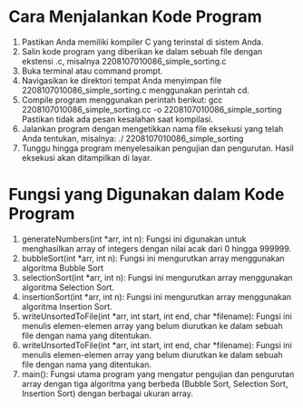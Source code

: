 # Cara Menjalankan Kode Program

1. Pastikan Anda memiliki kompiler C yang terinstal di sistem Anda.
2. Salin kode program yang diberikan ke dalam sebuah file dengan ekstensi .c, misalnya 2208107010086_simple_sorting.c
3. Buka terminal atau command prompt.
4. Navigasikan ke direktori tempat Anda menyimpan file  2208107010086_simple_sorting.c menggunakan perintah cd.
5. Compile program menggunakan perintah berikut:
   gcc  2208107010086_simple_sorting.cc -o  2208107010086_simple_sorting
   Pastikan tidak ada pesan kesalahan saat kompilasi.
6. Jalankan program dengan mengetikkan nama file eksekusi yang telah Anda tentukan, misalnya:
   ./ 2208107010086_simple_sorting
7. Tunggu hingga program menyelesaikan pengujian dan pengurutan. Hasil eksekusi akan ditampilkan di layar.

# Fungsi yang Digunakan dalam Kode Program

1. generateNumbers(int *arr, int n): Fungsi ini digunakan untuk menghasilkan array of integers dengan nilai acak dari 0 hingga 
   999999.
2. bubbleSort(int *arr, int n): Fungsi ini mengurutkan array menggunakan algoritma Bubble Sort
3. selectionSort(int *arr, int n): Fungsi ini mengurutkan array menggunakan algoritma Selection Sort.
4. insertionSort(int *arr, int n): Fungsi ini mengurutkan array menggunakan algoritma Insertion Sort.
5. writeUnsortedToFile(int *arr, int start, int end, char *filename): Fungsi ini menulis elemen-elemen array yang belum 
   diurutkan ke dalam sebuah file dengan nama yang ditentukan.
6. writeUnsortedToFile(int *arr, int start, int end, char *filename): Fungsi ini menulis elemen-elemen array yang belum 
   diurutkan ke dalam sebuah file dengan nama yang ditentukan.
7. main(): Fungsi utama program yang mengatur pengujian dan pengurutan array dengan tiga algoritma yang berbeda (Bubble Sort, 
   Selection Sort, Insertion Sort) dengan berbagai ukuran array.
